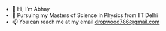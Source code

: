 - 👋 Hi, I’m Abhay
- 💞️ Pursuing my Masters of Science in Physics from IIT Delhi
- 📫 You can reach me at my email dropwood786@gmail.com

<!---
Dropwood/Dropwood is a ✨ special ✨ repository because its `README.md` (this file) appears on your GitHub profile.
You can click the Preview link to take a look at your changes.
--->
